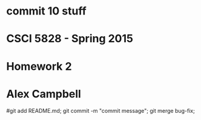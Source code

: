# commit 10 stuff
# CSCI 5828 - Spring 2015
# Homework 2
# Alex Campbell

#git add README.md; git commit -m "commit message"; git merge bug-fix;
